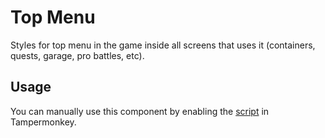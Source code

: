 # Top Menu

Styles for top menu in the game inside all screens that uses it (containers, quests, garage, pro battles, etc).

## Usage

You can manually use this component by enabling the [script](https://raw.githubusercontent.com/Neutrxl/Themed/main/src/General/TopMenu/TopMenu.user.js) in Tampermonkey.